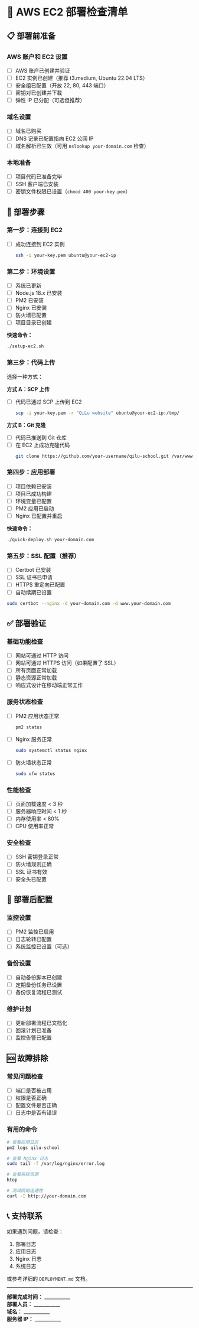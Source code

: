 # 🚀 AWS EC2 部署检查清单

## 📋 部署前准备

### AWS 账户和 EC2 设置
- [ ] AWS 账户已创建并验证
- [ ] EC2 实例已创建（推荐 t3.medium, Ubuntu 22.04 LTS）
- [ ] 安全组已配置（开放 22, 80, 443 端口）
- [ ] 密钥对已创建并下载
- [ ] 弹性 IP 已分配（可选但推荐）

### 域名设置
- [ ] 域名已购买
- [ ] DNS 记录已配置指向 EC2 公网 IP
- [ ] 域名解析已生效（可用 `nslookup your-domain.com` 检查）

### 本地准备
- [ ] 项目代码已准备完毕
- [ ] SSH 客户端已安装
- [ ] 密钥文件权限已设置（`chmod 400 your-key.pem`）

## 🔧 部署步骤

### 第一步：连接到 EC2
- [ ] 成功连接到 EC2 实例
  ```bash
  ssh -i your-key.pem ubuntu@your-ec2-ip
  ```

### 第二步：环境设置
- [ ] 系统已更新
- [ ] Node.js 18.x 已安装
- [ ] PM2 已安装
- [ ] Nginx 已安装
- [ ] 防火墙已配置
- [ ] 项目目录已创建

**快速命令：**
```bash
./setup-ec2.sh
```

### 第三步：代码上传
选择一种方式：

**方式 A：SCP 上传**
- [ ] 代码已通过 SCP 上传到 EC2
  ```bash
  scp -i your-key.pem -r "QiLu website" ubuntu@your-ec2-ip:/tmp/
  ```

**方式 B：Git 克隆**
- [ ] 代码已推送到 Git 仓库
- [ ] 在 EC2 上成功克隆代码
  ```bash
  git clone https://github.com/your-username/qilu-school.git /var/www/qilu-school
  ```

### 第四步：应用部署
- [ ] 项目依赖已安装
- [ ] 项目已成功构建
- [ ] 环境变量已配置
- [ ] PM2 应用已启动
- [ ] Nginx 已配置并重启

**快速命令：**
```bash
./quick-deploy.sh your-domain.com
```

### 第五步：SSL 配置（推荐）
- [ ] Certbot 已安装
- [ ] SSL 证书已申请
- [ ] HTTPS 重定向已配置
- [ ] 自动续期已设置

```bash
sudo certbot --nginx -d your-domain.com -d www.your-domain.com
```

## ✅ 部署验证

### 基础功能检查
- [ ] 网站可通过 HTTP 访问
- [ ] 网站可通过 HTTPS 访问（如果配置了 SSL）
- [ ] 所有页面正常加载
- [ ] 静态资源正常加载
- [ ] 响应式设计在移动端正常工作

### 服务状态检查
- [ ] PM2 应用状态正常
  ```bash
  pm2 status
  ```
- [ ] Nginx 服务正常
  ```bash
  sudo systemctl status nginx
  ```
- [ ] 防火墙状态正常
  ```bash
  sudo ufw status
  ```

### 性能检查
- [ ] 页面加载速度 < 3 秒
- [ ] 服务器响应时间 < 1 秒
- [ ] 内存使用率 < 80%
- [ ] CPU 使用率正常

### 安全检查
- [ ] SSH 密钥登录正常
- [ ] 防火墙规则正确
- [ ] SSL 证书有效
- [ ] 安全头已配置

## 🔄 部署后配置

### 监控设置
- [ ] PM2 监控已启用
- [ ] 日志轮转已配置
- [ ] 系统监控已设置（可选）

### 备份设置
- [ ] 自动备份脚本已创建
- [ ] 定期备份任务已设置
- [ ] 备份恢复流程已测试

### 维护计划
- [ ] 更新部署流程已文档化
- [ ] 回滚计划已准备
- [ ] 监控告警已配置

## 🆘 故障排除

### 常见问题检查
- [ ] 端口是否被占用
- [ ] 权限是否正确
- [ ] 配置文件是否正确
- [ ] 日志中是否有错误

### 有用的命令
```bash
# 查看应用日志
pm2 logs qilu-school

# 查看 Nginx 日志
sudo tail -f /var/log/nginx/error.log

# 查看系统资源
htop

# 测试网站连通性
curl -I http://your-domain.com
```

## 📞 支持联系

如果遇到问题，请检查：
1. 部署日志
2. 应用日志
3. Nginx 日志
4. 系统日志

或参考详细的 `DEPLOYMENT.md` 文档。

---

**部署完成时间：** ___________  
**部署人员：** ___________  
**域名：** ___________  
**服务器 IP：** ___________
